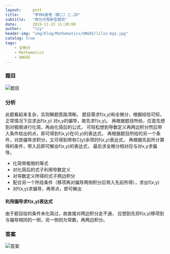 ```yaml
---
layout:     post
title:      "李林6套卷（数二）二.20"
subtitle:   "微分方程新型题目"
date:       2019-11-23 11:20:00
author:     "lzy"
header-img: "img/blog/Mathematics/UNGEE/lilin-bg1.jpg"
catalog: true
tags:
    - 全微分
    - Mathematics
    - UNGEE
---
```


### 题目
![题目](https://lzy-lvjerry.github.io/img/blog/Mathematics/UNGEE/2019-11-23-lilin1.2.20q.jpg)

### 分析
此题看起来复杂，实则解题思路清晰。
题目需求f(x,y)和全微分，根据经验可知，正常情况下应求出f(x,y)
对x,y的偏导，故先求f(x,y)。
再根据题目所给，应首先想到对极限进行化简，再由化简后的公式，
可轻松想到导数定义再两边积分然后带入条件给出的点，即可得到f(x,y)在(0,y)的表达式，
再根据题目所给的另一个条件，对其偏导求积分，又可得到带有C(y)余项的f(x,y)表达式，
再根据先前所计算得的条件，带入后即可解出f(x,y)的表达式，
最后求全微分相对应与对x,y求偏导。
+ 化简带极限的等式
+ 对化简后的式子利用导数定义
+ 对导数定义所得的式子两边积分
+ 配合另一个所给条件（移项再对偏导两侧积分后带入先前所得），求出f(x,y)
+ 对f(x,y)求偏导，再带点，即可解出
#### 利用偏导求f(x,y)表达式
由于题目给的条件未化简过，故直接对两边积分走不通，
应想到先将f(x,y)移项到与偏导相同的一侧，另一侧则为常数，再两边积分。
### 答案
![答案](https://lzy-lvjerry.github.io/img/blog/Mathematics/UNGEE/2019-11-23-lilin1.2.20a.jpg)
